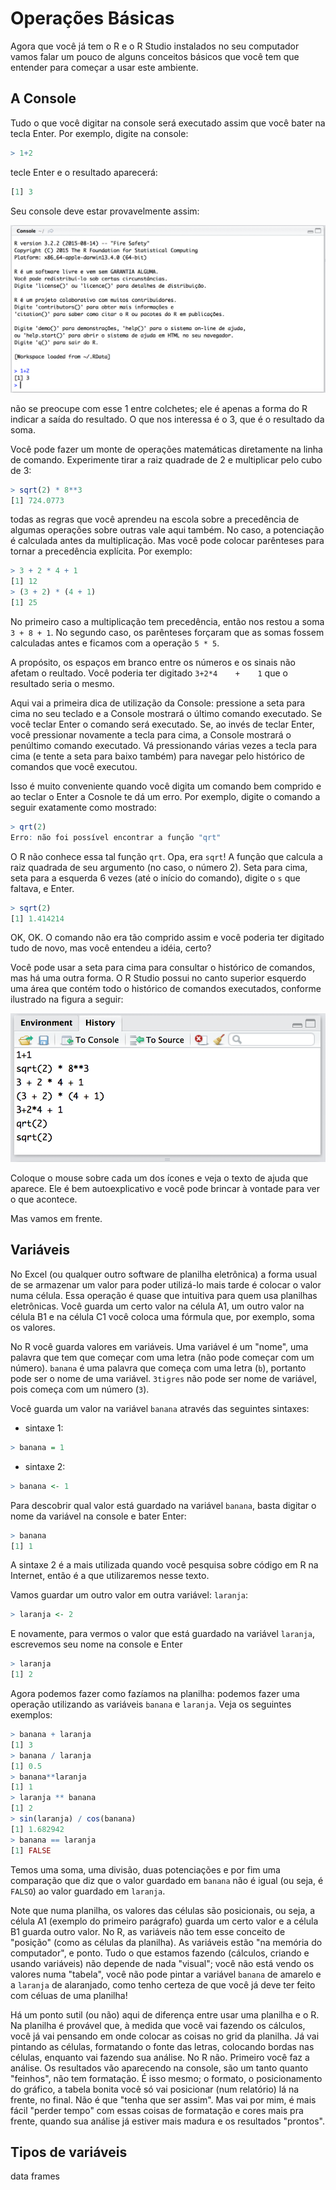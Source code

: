 # Operações Básicas
Agora que você já tem o R e o R Studio instalados no seu computador
vamos falar um pouco de alguns conceitos básicos que você tem que 
entender para começar a usar este ambiente.

## A Console

Tudo o que você digitar na console será executado assim que 
você bater na tecla Enter. Por exemplo, digite na console:

````r
> 1+2
````

tecle Enter e o resultado aparecerá:

````r
[1] 3
````

Seu console deve estar provavelmente assim:

![Console](console1.png)


não se preocupe com esse 1 entre colchetes; ele é apenas a forma
do R indicar a saída do resultado. O que nos interessa é o 3, que 
é o resultado da soma.

Você pode fazer um monte de operações matemáticas diretamente na
linha de comando. Experimente tirar a raiz quadrade de 2 e multiplicar
pelo cubo de 3:

````r
> sqrt(2) * 8**3
[1] 724.0773
````

todas as regras que você aprendeu na escola sobre a precedência de 
algumas operações sobre outras vale aqui também. No caso, a potenciação
é calculada antes da multiplicação. Mas você pode colocar parênteses
para tornar a precedência explícita. Por exemplo:

````r
> 3 + 2 * 4 + 1
[1] 12
> (3 + 2) * (4 + 1)
[1] 25
````

No primeiro caso a multiplicação tem precedência, então nos restou a soma
`3 + 8 + 1`. No segundo caso, os parênteses forçaram que as somas fossem
calculadas antes e ficamos com a operação `5 * 5`.

A propósito, os espaços em branco entre os números e os sinais não afetam
o reultado. Você poderia ter digitado `3+2*4    +    1` que o resultado seria
o mesmo.

Aqui vai a primeira dica de utilização da Console: pressione a seta para cima
no seu teclado e a Console mostrará o último comando executado. Se você teclar
Enter o comando será executado. Se, ao invés de teclar Enter, você pressionar
novamente a tecla para cima, a Console mostrará o penúltimo comando executado.
Vá pressionando várias vezes a tecla para cima (e tente a seta para baixo
também) para navegar pelo histórico de comandos que você executou.

Isso é muito conveniente quando você digita um comando bem comprido e ao
teclar o Enter a Cosnole te dá um erro. Por exemplo, digite o comando a
seguir exatamente como mostrado:

````r 
> qrt(2)
Erro: não foi possível encontrar a função "qrt"
````

O R não conhece essa tal função `qrt`. Opa, era `sqrt`! A função
que calcula a raiz quadrada de seu argumento (no caso, o número 2).
Seta para cima, seta para a esquerda 6 vezes (até o início do comando),
digite o `s` que faltava, e Enter.

````r
> sqrt(2)
[1] 1.414214
````

OK, OK. O comando não era tão comprido assim e você poderia ter digitado 
tudo de novo, mas você entendeu a idéia, certo?

Você pode usar a seta para cima para consultar o histórico de comandos, mas
há uma outra forma. O R Studio possui no canto superior esquerdo
uma área que contém todo o histórico de comandos executados, conforme
ilustrado na figura a seguir:

![Histórico](history.png)

Coloque o mouse sobre cada um dos ícones e veja o texto de ajuda que
aparece. Ele é bem autoexplicativo e você pode brincar à vontade para
ver o que acontece.

Mas vamos em frente.


## Variáveis

No Excel (ou qualquer outro software de planilha eletrônica) a 
forma usual de se armazenar um valor para poder utilizá-lo mais
tarde é colocar o valor numa célula. Essa operação é quase que
intuitiva para quem usa planilhas eletrônicas. Você guarda um certo
valor na célula A1, um outro valor na célula B1 e na célula C1 você
coloca uma fórmula que, por exemplo, soma os valores.

No R você guarda valores em variáveis. Uma variável é um "nome", uma 
palavra que tem que começar com uma letra (não pode começar com um
número). `banana` é uma palavra que começa com uma letra (`b`), portanto
pode ser o nome de uma variável. `3tigres` não pode ser nome de 
variável, pois começa com um número (`3`).

Você guarda um valor na variável `banana` através das seguintes sintaxes:

- sintaxe 1: 

```r
> banana = 1
```

- sintaxe 2:

```r
> banana <- 1
```

Para descobrir qual valor está guardado na variável `banana`, basta
digitar o nome da variável na console e bater Enter:

````r
> banana
[1] 1
````

A sintaxe 2 é a mais utilizada quando você pesquisa sobre código
em R na Internet, então é a que utilizaremos nesse texto.

Vamos guardar um outro valor em outra variável: `laranja`:

````r
> laranja <- 2
````

E novamente, para vermos o valor que está guardado na variável 
`laranja`, escrevemos seu nome na console e Enter

````r
> laranja
[1] 2
````

Agora podemos fazer como fazíamos na planilha: podemos fazer uma operação 
utilizando as variáveis `banana` e `laranja`. Veja os seguintes
exemplos:

````r
> banana + laranja
[1] 3
> banana / laranja
[1] 0.5
> banana**laranja
[1] 1
> laranja ** banana
[1] 2
> sin(laranja) / cos(banana)
[1] 1.682942
> banana == laranja
[1] FALSE

````

Temos uma soma, uma divisão, duas potenciações e por fim uma comparação que
diz que o valor guardado em `banana` não é igual (ou
seja, é `FALSO`) ao valor guardado em `laranja`.

Note que numa planilha, os valores das células são posicionais, ou seja,
a célula A1 (exemplo do primeiro parágrafo) guarda um certo valor e
a célula B1 guarda outro valor. No R, as variáveis não tem esse
conceito de "posição" (como as células da planilha). As variáveis
estão "na memória do 
computador", e ponto. Tudo o que estamos fazendo (cálculos, criando
e usando variáveis) não depende de nada "visual"; você não está vendo
os valores numa "tabela", você não pode pintar a variável `banana`
de amarelo e a `laranja` de alaranjado, como tenho certeza de que
você já deve ter feito com céluas de uma planilha!

Há um ponto sutil (ou não) aqui de diferença entre usar uma planilha
e o R. Na planilha é provável que, à medida que você vai fazendo
os cálculos, você já vai pensando em onde colocar as coisas no grid
da planilha. Já vai pintando as células, formatando o fonte das
letras, colocando bordas nas células, enquanto vai fazendo sua 
análise. No R não. Primeiro você faz a análise. Os resultados vão aparecendo
na console, são um tanto quanto "feinhos", não tem formatação. É isso
mesmo; o formato, o posicionamento do gráfico, a tabela bonita você 
só vai posicionar (num relatório) lá na
frente, no final. Não é que "tenha que ser assim". Mas vai por mim,
é mais fácil "perder tempo" com essas coisas de formatação
e cores mais pra frente, quando sua análise já estiver mais 
madura e os resultados "prontos".


## Tipos de variáveis


data frames


